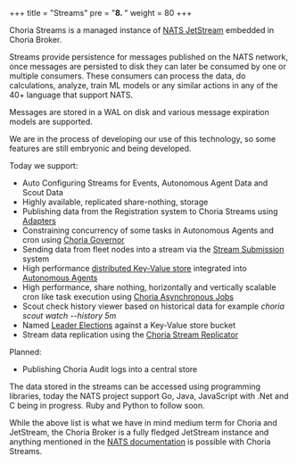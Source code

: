 +++
title = "Streams"
pre = "<b>8. </b>"
weight = 80
+++

Choria Streams is a managed instance of [NATS JetStream](https://docs.nats.io/jetstream) embedded in Choria Broker.

Streams provide persistence for messages published on the NATS network, once messages are persisted to disk they can
later be consumed by one or multiple consumers. These consumers can process the data, do calculations, analyze, train
ML models or any similar actions in any of the 40+ language that support NATS.

Messages are stored in a WAL on disk and various message expiration models are supported.

We are in the process of developing our use of this technology, so some features are still embryonic and being developed.

Today we support:

 * Auto Configuring Streams for Events, Autonomous Agent Data and Scout Data 
 * Highly available, replicated share-nothing, storage
 * Publishing data from the Registration system to Choria Streams using [Adapters](../adapters/choria/)
 * Constraining concurrency of some tasks in Autonomous Agents and cron using [Choria Governor](governor/)
 * Sending data from fleet nodes into a stream via the [Stream Submission](submission) system
 * High performance [distributed Key-Value store](key-value) integrated into [Autonomous Agents](../autoagents)
 * High performance, share nothing, horizontally and vertically scalable cron like task execution using [Choria Asynchronous Jobs](https://github.com/choria-io/asyncjobs)
 * Scout check history viewer based on historical data for example *choria scout watch --history 5m*
 * Named [Leader Elections](elections) against a Key-Value store bucket
 * Stream data replication using the [Choria Stream Replicator](https://github.com/choria-io/stream-replicator)

Planned:

 * Publishing Choria Audit logs into a central store

The data stored in the streams can be accessed using programming libraries, today the NATS project
support Go, Java, JavaScript with .Net and C being in progress.  Ruby and Python to follow soon.

While the above list is what we have in mind medium term for Choria and JetStream, the Choria
Broker is a fully fledged JetStream instance and anything mentioned in the [NATS documentation](https://docs.nats.io/jetstream) 
is possible with Choria Streams.
